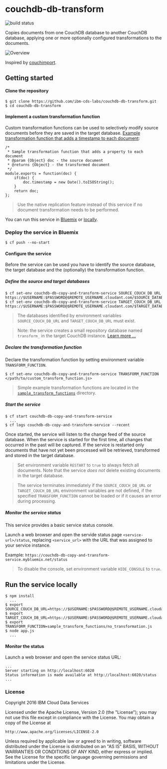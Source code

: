 # couchdb-db-transform

![build status](https://travis-ci.org/ibm-cds-labs/couchdb-db-transform.svg?branch=master)

Copies documents from one CouchDB database to another CouchDB database, applying one or more optionally configured transformations to the documents.

![Overview](https://raw.githubusercontent.com/ibm-cds-labs/couchdb-db-transform/master/media/flow.png)

Inspired by [couchimport](https://www.npmjs.com/package/couchimport).

## Getting started

#### Clone the repository

```
$ git clone https://github.com/ibm-cds-labs/couchdb-db-transform.git
$ cd couchdb-db-transform
```

#### Implement a custom transformation function

Custom transformation functions can be used to selectively modify source documents before they are saved in the target database.
[Example transformation function that adds a timestamp to each document](https://github.com/ibm-cds-labs/couchdb-db-transform/blob/master/sample_transform_functions/add_timestamp_property.js):

```
/*
 * Sample transformation function that adds a property to each document
 * @param {Object} doc - the source document
 * @returns {Object} - the transformed document
 */
module.exports = function(doc) {
	if(doc) {
		doc.timestamp = new Date().toISOString();
	}
	return doc;
};
```

> Use the native replication feature instead of this service if no document transformation needs to be performed.

You can run this service in [Bluemix](https://github.com/ibm-cds-labs/couchdb-db-transform#deploy-the-service-in-bluemix) or [locally](https://github.com/ibm-cds-labs/couchdb-db-transform#run-the-service-locally).

### Deploy the service in Bluemix

```
$ cf push --no-start
```

#### Configure the service

Before the service can be used you have to identify the source database, the target database and the (optionally) the transformation function.

##### Define the source and target databases

```
$ cf set-env couchdb-db-copy-and-transform-service SOURCE_COUCH_DB_URL https://$USERNAME:$PASSWORD@$REMOTE_USERNAME.cloudant.com/$SOURCE_DATABASE_NAME
$ cf set-env couchdb-db-copy-and-transform-service TARGET_COUCH_DB_URL https://$USERNAME:$PASSWORD@$REMOTE_USERNAME.cloudant.com/$TARGET_DATABASE_NAME
```

> The databases identified by environment variables `SOURCE_COUCH_DB_URL` and `TARGET_COUCH_DB_URL` must exist.

> Note: the service creates a small repository database named `transform_` in the target CouchDB instance. [Learn more ...](https://github.com/ibm-cds-labs/couchdb-db-transform/wiki/Repository-database-overview)

##### Declare the transformation function

Declare the transformation function by setting environment variable `TRANSFORM_FUNCTION`.

```
$ cf set-env couchdb-db-copy-and-transform-service TRANSFORM_FUNCTION </path/to/custom_transform_function.js>
```

> Simple example transformation functions are located in the [`sample_transform_functions`](https://github.com/ibm-cds-labs/couchdb-db-transform/blob/master/sample_transform_functions/) directory.


##### Start the service

```
$ cf start couchdb-db-copy-and-transform-service
  ...
$ cf logs couchdb-db-copy-and-transform-service --recent  
```

Once started, the service will listen to the change feed of the source database. When the service is started for the first time, all changes that occurred in the past will be captured. If the service is restarted only documents that have not yet been processed will be retrieved, transformed and stored in the target database. 
> Set environment variable `RESTART` to `true` to always fetch all documents. Note that the service _does not_ delete existing documents in the target database.

> The service terminates immediately if the `SOURCE_COUCH_DB_URL` or `TARGET_COUCH_DB_URL` environment variables are not defined, if the specified `TRANSFORM_FUNCTION` cannot be loaded or if it causes an error during processing.

##### Monitor the service status

This service provides a basic service status console. 

Launch a web browser and open the servide status page `<service-url>/status`, replacing `<service_url>` with the URL that was assigned to your service instance.

Example: `https://couchdb-db-copy-and-transform-service.mybluemix.net/status`

> To disable the console, set environment variable `HIDE_CONSOLE` to `true`.

## Run the service locally

```
$ npm install
  ...
$ export SOURCE_COUCH_DB_URL=https://$USERNAME:$PASSWORD@$REMOTE_USERNAME.cloudant.com/$SOURCE_DATABASE_NAME
$ export TARGET_COUCH_DB_URL=https://$USERNAME:$PASSWORD@$REMOTE_USERNAME.cloudant.com/$TARGET_DATABASE_NAME
$ export TRANSFORM_FUNCTION=sample_transform_functions/no_transformation.js
$ node app.js
  ...
```

#### Monitor the status

Launch a web browser and open the service status URL:

```
...
Server starting on http://localhost:6020
Status information is made available at http://localhost:6020/status
...
```

### License 

Copyright 2016 IBM Cloud Data Services

Licensed under the Apache License, Version 2.0 (the "License");
you may not use this file except in compliance with the License.
You may obtain a copy of the License at

    http://www.apache.org/licenses/LICENSE-2.0

Unless required by applicable law or agreed to in writing, software
distributed under the License is distributed on an "AS IS" BASIS,
WITHOUT WARRANTIES OR CONDITIONS OF ANY KIND, either express or implied.
See the License for the specific language governing permissions and
limitations under the License.
